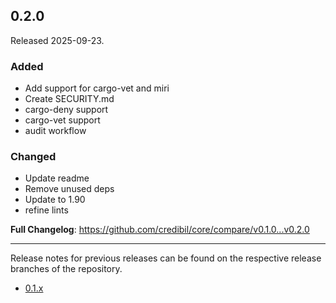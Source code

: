 ## 0.2.0

Released 2025-09-23.

### Added

* Add support for cargo-vet and miri
* Create SECURITY.md
* cargo-deny support
* cargo-vet support
* audit workflow

### Changed
 
* Update readme
* Remove unused deps
* Update to 1.90
* refine lints

**Full Changelog**: https://github.com/credibil/core/compare/v0.1.0...v0.2.0

---

Release notes for previous releases can be found on the respective release 
branches of the repository.

<!-- ARCHIVE_START -->
* [0.1.x](https://github.com/credibil/core/blob/release-0.1.0/RELEASES.md)
